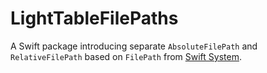 # LightTableFilePaths

A Swift package introducing separate `AbsoluteFilePath` and `RelativeFilePath` based on `FilePath` from [Swift System](https://github.com/apple/swift-system).

